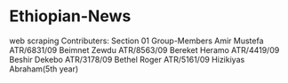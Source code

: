 # Ethiopian-News
web scraping
Contributers: Section 01
Group-Members
Amir Mustefa ATR/6831/09
Beimnet Zewdu ATR/8563/09
Bereket Heramo ATR/4419/09
Beshir Dekebo ATR/3178/09
Bethel Roger ATR/5161/09
Hizikiyas Abraham(5th year)


